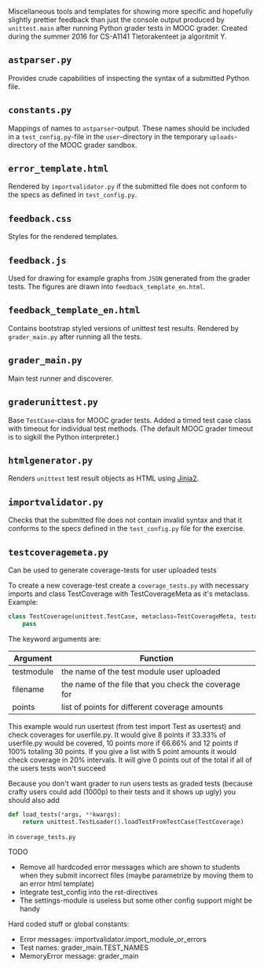 Miscellaneous tools and templates for showing more specific and hopefully
slightly prettier feedback than just the console output produced by ``unittest.main`` after
running Python grader tests in MOOC grader.
Created during the summer 2016 for CS-A1141 Tietorakenteet ja algoritmit Y.

## ``astparser.py``

Provides crude capabilities of inspecting the syntax of a submitted Python file.

## ``constants.py``

Mappings of names to ``astparser``-output.
These names should be included in a ``test_config.py``-file in the ``user``-directory in the temporary ``uploads``-directory of the MOOC grader sandbox.

## ``error_template.html``

Rendered by ``importvalidator.py`` if the submitted file does not conform to the
specs as defined in ``test_config.py``.

## ``feedback.css``

Styles for the rendered templates.

## ``feedback.js``

Used for drawing for example graphs from ``JSON`` generated from the grader
tests.
The figures are drawn into ``feedback_template_en.html``.

## ``feedback_template_en.html``

Contains bootstrap styled versions of unittest test results.
Rendered by ``grader_main.py`` after running all the tests.

## ``grader_main.py``

Main test runner and discoverer.

## ``graderunittest.py``

Base ``TestCase``-class for MOOC grader tests.
Added a timed test case class with timeout for individual test methods.
(The default MOOC grader timeout is to sigkill the Python interpreter.)

## ``htmlgenerator.py``

Renders ``unittest`` test result objects as HTML using
[Jinja2](http://jinja.pocoo.org/docs/dev/).

## ``importvalidator.py``

Checks that the submitted file does not contain invalid syntax and that it
conforms to the specs defined in the ``test_config.py`` file for the exercise.

## ``testcoveragemeta.py``

Can be used to generate coverage-tests for user uploaded tests

To create a new coverage-test create a ``coverage_tests.py`` with necessary imports and class TestCoverage with TestCoverageMeta as it's metaclass. Example:

```python
class TestCoverage(unittest.TestCase, metaclass=TestCoverageMeta, testmodule="usertest", filename="userfile", points=[8, 10, 12]):
    pass
```
The keyword arguments are:

Argument  | Function
--------  | --------
testmodule| the name of the test module user uploaded
filename  | the name of the file that you check the coverage for
points    | list of points for different coverage amounts

This example would run usertest (from test import Test as usertest) and check coverages for userfile.py.
It would give 8 points if 33.33% of userfile.py would be covered, 10 points more if 66.66% and 12 points if 100%
totaling 30 points.
If you give a list with 5 point amounts it would check coverage in 20% intervals.
It will give 0 points out of the total if all of the users tests won't succeed

Because you don't want grader to run users tests as graded tests (because crafty users could add (1000p) to their tests and it shows up ugly) you should also add

```python
def load_tests(*args, **kwargs):
    return unittest.TestLoader().loadTestFromTestCase(TestCoverage)
```
in ``coverage_tests.py``


TODO

- Remove all hardcoded error messages which are shown to students when they submit incorrect files (maybe parametrize by moving them to an error html template)
- Integrate test_config into the rst-directives
- The settings-module is useless but some other config support might be handy


Hard coded stuff or global constants:
- Error messages: importvalidator.import_module_or_errors
- Test names: grader_main.TEST_NAMES
- MemoryError message: grader_main
